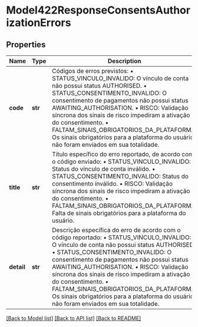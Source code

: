 # Model422ResponseConsentsAuthorizationErrors

## Properties
Name | Type | Description | Notes
------------ | ------------- | ------------- | -------------
**code** | **str** | Códigos de erros previstos:  • STATUS_VINCULO_INVALIDO: O vínculo de conta não possui status AUTHORISED.  • STATUS_CONSENTIMENTO_INVALIDO: O consentimento de pagamentos não possui status AWAITING_AUTHORISATION.  • RISCO: Validação síncrona dos sinais de risco impediram a ativação do consentimento.                    • FALTAM_SINAIS_OBRIGATORIOS_DA_PLATAFORMA: Os sinais obrigatórios para a plataforma do usuário não foram enviados em sua totalidade.  | 
**title** | **str** | Título específico do erro reportado, de acordo com o código enviado:  • STATUS_VINCULO_INVALIDO: Status do vínculo de conta inválido.  • STATUS_CONSENTIMENTO_INVALIDO: Status do consentimento inválido.  • RISCO: Validação síncrona dos sinais de risco impediram a ativação do consentimento.  • FALTAM_SINAIS_OBRIGATORIOS_DA_PLATAFORMA: Falta de sinais obrigatórios para a plataforma do usuário.  | 
**detail** | **str** | Descrição específica do erro de acordo com o código reportado:  • STATUS_VINCULO_INVALIDO: O vínculo de conta não possui status AUTHORISED.  • STATUS_CONSENTIMENTO_INVALIDO: O consentimento de pagamentos não possui status AWAITING_AUTHORISATION.  • RISCO: Validação síncrona dos sinais de risco impediram a ativação do consentimento.  • FALTAM_SINAIS_OBRIGATORIOS_DA_PLATAFORMA: Os sinais obrigatórios para a plataforma do usuário não foram enviados em sua totalidade.  | 

[[Back to Model list]](../README.md#documentation-for-models) [[Back to API list]](../README.md#documentation-for-api-endpoints) [[Back to README]](../README.md)

